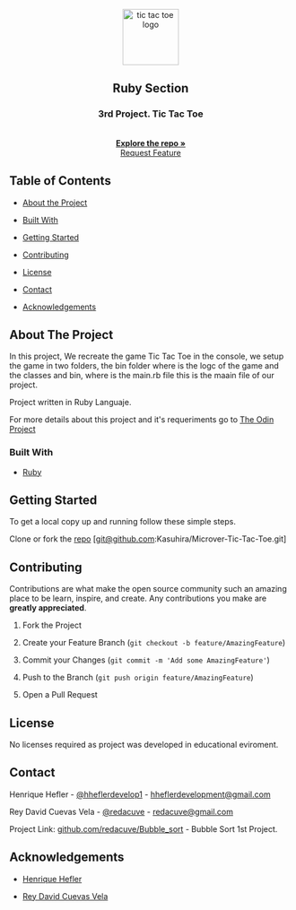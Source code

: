 <!-- Project Header -->
<p align="center">
  <img src="" alt="tic tac toe logo" height="100" >
  <br>
  <h2 align="center">Ruby Section</h2>
  <h3 align="center">3rd Project. Tic Tac Toe</h3>
  <p align="center">
  <br>
   <a href="https://github.com/Kasuhira/Microver-Tic-Tac-Toe/"><strong>Explore the repo »</strong></a>
  <br>
  <a href="https://github.com/Kasuhira/Microver-Tic-Tac-Toe/issues">Request Feature</a>
  </p>

<!-- TABLE OF CONTENTS -->

## Table of Contents

* [About the Project](#about-the-project)

* [Built With](#built-with)

* [Getting Started](#getting-started)

* [Contributing](#contributing)

* [License](#license)

* [Contact](#contact)

* [Acknowledgements](#acknowledgements)

<!-- ABOUT THE PROJECT -->

## About The Project

In this project, We recreate the game Tic Tac Toe in the console, we setup the game in two folders, the bin folder where is the logc of the game and the classes and bin, where is the main.rb file this is the maain file of our project.

Project written in Ruby Languaje.

For more details about this project and it's requeriments go to <a href="https://www.theodinproject.com/courses/ruby-programming/lessons/oop"> The Odin Project</a>

### Built With

* [Ruby](https://ruby-doc.org/core-2.7.0/)

<!-- GETTING STARTED -->

## Getting Started

To get a local copy up and running follow these simple steps.

Clone or fork the <a href="https://github.com/Kasuhira/Microver-Tic-Tac-Toe">repo</a> [git@github.com:Kasuhira/Microver-Tic-Tac-Toe.git]

<!-- CONTRIBUTING -->

## Contributing

Contributions are what make the open source community such an amazing place to be learn, inspire, and create. Any contributions you make are **greatly appreciated**.

1. Fork the Project

2. Create your Feature Branch (`git checkout -b feature/AmazingFeature`)

3. Commit your Changes (`git commit -m 'Add some AmazingFeature'`)

4. Push to the Branch (`git push origin feature/AmazingFeature`)

5. Open a Pull Request

<!-- LICENSE -->

## License

No licenses required as project was developed in educational eviroment.

<!-- CONTACT -->

## Contact

Henrique Hefler - [@hheflerdevelop1](https://twitter.com/hheflerdevelop1) - hheflerdevelopment@gmail.com 

Rey David Cuevas Vela - [@redacuve](https://twitter.com/redacuve) - redacuve@gmail.com

Project Link: [github.com/redacuve/Bubble_sort](https://github.com/redacuve/Bubble_sort) - Bubble Sort 1st Project.

<!-- ACKNOWLEDGEMENTS -->

## Acknowledgements

* [Henrique Hefler](https://github.com/Kasuhira)

* [Rey David Cuevas Vela](https://github.com/redacuve)
